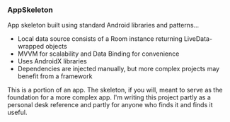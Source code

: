 ### AppSkeleton
App skeleton built using standard Android libraries and patterns...

- Local data source consists of a Room instance returning LiveData-wrapped objects
- MVVM for scalability and Data Binding for convenience
- Uses AndroidX libraries
- Dependencies are injected manually, but more complex projects may benefit from a framework

This is a portion of an app. The skeleton, if you will, meant to serve as the foundation for a more complex app. I'm writing this project partly as a personal desk reference and partly for anyone who finds it and finds it useful.
